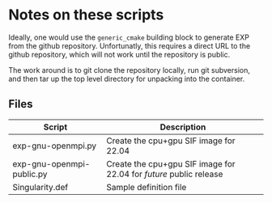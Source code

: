 # Notes on these scripts

Ideally, one would use the `generic_cmake` building block to generate
EXP from the github repository.  Unfortunatly, this requires a direct
URL to the github repository, which will not work until the repository
is public.

The work around is to git clone the repository locally, run git
subversion, and then tar up the top level directory for unpacking into
the container.

## Files

| Script                    | Description |
| ---                       | ---         |
| exp-gnu-openmpi.py        | Create the cpu+gpu SIF image for 22.04 |
| exp-gnu-openmpi-public.py | Create the cpu+gpu SIF image for 22.04 for *future* public release |
| Singularity.def           | Sample definition file |

